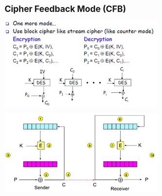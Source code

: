 # Cipher Feedback Mode \(CFB\)

![](../../.gitbook/assets/image%20%2868%29.png)

![](../../.gitbook/assets/image%20%2844%29.png)

